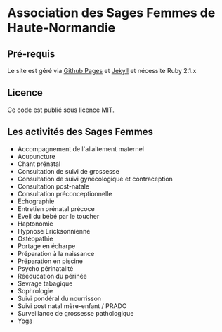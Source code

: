 # Association des Sages Femmes de Haute-Normandie

## Pré-requis
Le site est géré via [Github Pages](https://pages.github.com/) et [Jekyll](http://jekyllrb.com/) et nécessite Ruby 2.1.x

## Licence

Ce code est publié sous licence MIT.

## Les activités des Sages Femmes

 - Accompagnement de l'allaitement maternel
 - Acupuncture
 - Chant prénatal
 - Consultation de suivi de grossesse
 - Consultation de suivi gynécologique et contraception
 - Consultation post-natale
 - Consultation préconceptionnelle
 - Echographie
 - Entretien prénatal précoce
 - Eveil du bébé par le toucher
 - Haptonomie
 - Hypnose Ericksonnienne
 - Ostéopathie
 - Portage en écharpe
 - Préparation à la naissance
 - Préparation en piscine
 - Psycho périnatalité
 - Rééducation du périnée
 - Sevrage tabagique
 - Sophrologie
 - Suivi pondéral du nourrisson
 - Suivi post natal mère-enfant / PRADO
 - Surveillance de grossesse pathologique
 - Yoga
